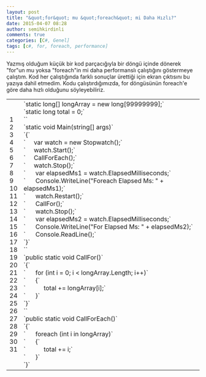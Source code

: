 ```yaml
---
layout: post
title: "&quot;for&quot; mu &quot;foreach&quot; mi Daha Hızlı?"
date: 2015-04-07 08:28
author: semihkirdinli
comments: true
categories: [C#, Genel]
tags: [c#, for, foreach, performance]
---
```

Yazmış olduğum küçük bir kod parçacığıyla bir döngü içinde dönerek "for"un mu yoksa "foreach"in mi daha performanslı çalıştığını göstermeye çalıştım. Kod her çalıştığında farklı sonuçlar ürettiği için ekran çıktısını bu yazıya dahil etmedim. Kodu çalıştırdığımızda, for döngüsünün foreach'e göre daha hızlı olduğunu söyleyebiliriz.

<div id="highlighter_654976">
<table border="0" cellspacing="0" cellpadding="0">
<tbody>
<tr>
<td>
<div>1</div>
<div>2</div>
<div>3</div>
<div>4</div>
<div>5</div>
<div>6</div>
<div>7</div>
<div>8</div>
<div>9</div>
<div>10</div>
<div>11</div>
<div>12</div>
<div>13</div>
<div>14</div>
<div>15</div>
<div>16</div>
<div>17</div>
<div>18</div>
<div>19</div>
<div>20</div>
<div>21</div>
<div>22</div>
<div>23</div>
<div>24</div>
<div>25</div>
<div>26</div>
<div>27</div>
<div>28</div>
<div>29</div>
<div>30</div>
<div>31</div>
</td>
<td>
<div>
<div>`static long[] longArray = new long[99999999];`</div>
<div>`static long total = 0;`</div>
<div>``</div>
<div>`static void Main(string[] args)`</div>
<div>`{`</div>
<div>`     var watch = new Stopwatch();`</div>
<div>`     watch.Start();`</div>
<div>`     CallForEach();`</div>
<div>`     watch.Stop();`</div>
<div>`      var elapsedMs1 = watch.ElapsedMilliseconds;`</div>
<div>`      Console.WriteLine("Foreach Elapsed Ms: " + elapsedMs1);`</div>
<div>`      watch.Restart();`</div>
<div>`      CallFor();`</div>
<div>`      watch.Stop();`</div>
<div>`      var elapsedMs2 = watch.ElapsedMilliseconds;`</div>
<div>`      Console.WriteLine("For Elapsed Ms: " + elapsedMs2);`</div>
<div>`      Console.ReadLine();`</div>
<div>`}`</div>
<div>``</div>
<div>`public static void CallFor()`</div>
<div>`{`</div>
<div>`      for (int i = 0; i &lt; longArray.Length; i++)`</div>
<div>`      {`</div>
<div>`           total += longArray[i];`</div>
<div>`      }`</div>
<div>`}`</div>
<div>``</div>
</div>
<div>`public static void CallForEach()`</div>
<div>`{`</div>
<div>`      foreach (int i in longArray)`</div>
<div>`      {`</div>
<div>`           total += i;`</div>
<div>`      }`</div>
<div>`}`</div></td>
</tr>
</tbody>
</table>
</div>

